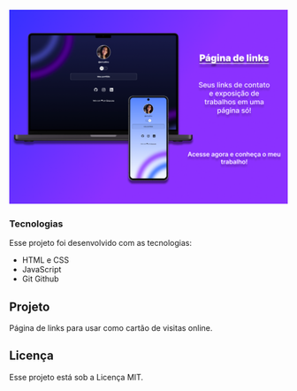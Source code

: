 ![](./assets/tela.png)

### Tecnologias
Esse projeto foi desenvolvido com as tecnologias:

- HTML e CSS
- JavaScript
- Git Github

## Projeto
Página de links para usar como cartão de visitas online.

## Licença
Esse projeto está sob a Licença MIT.